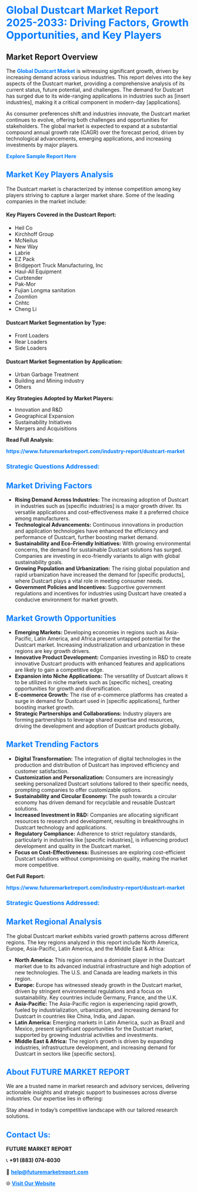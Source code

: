 <h1 style="color: #007BFF;">Global Dustcart Market Report 2025-2033: Driving Factors, Growth Opportunities, and Key Players</h1>

<section id="overview">
<h2>Market Report Overview</h2>
<p>The <a href="https://www.futuremarketreport.com/industry-report/dustcart-market" style="color: #007BFF; text-decoration: none;"><strong>Global Dustcart Market</strong></a> is witnessing significant growth, driven by increasing demand across various industries. This report delves into the key aspects of the Dustcart market, providing a comprehensive analysis of its current status, future potential, and challenges. The demand for Dustcart has surged due to its wide-ranging applications in industries such as [insert industries], making it a critical component in modern-day [applications].</p>
<p>As consumer preferences shift and industries innovate, the Dustcart market continues to evolve, offering both challenges and opportunities for stakeholders. The global market is expected to expand at a substantial compound annual growth rate (CAGR) over the forecast period, driven by technological advancements, emerging applications, and increasing investments by major players.</p>
</section>

<section id="overview">
<p><a href="https://www.futuremarketreport.com/request-sample/reportId=45618" style="color: #007BFF; text-decoration: none;"><strong>Explore Sample Report Here</strong></a></p>
</section>

<section id="key-players">
<h2 style="color: #007BFF;">Market Key Players Analysis</h2>
<p>The Dustcart market is characterized by intense competition among key players striving to capture a larger market share. Some of the leading companies in the market include:</p>
<h4>Key Players Covered in the Dustcart Report:</h4>
<ul><li>Heil Co</li><li>Kirchhoff Group</li><li>McNeilus</li><li>New Way</li><li>Labrie</li><li>EZ Pack</li><li>Bridgeport Truck Manufacturing, Inc</li><li>Haul-All Equipment</li><li>Curbtender</li><li>Pak-Mor</li><li>Fujian Longma sanitation</li><li>Zoomlion</li><li>Cnhtc</li><li>Cheng Li</li></ul>
<h4>Dustcart Market Segmentation by Type:</h4>
<ul><li>Front Loaders</li><li>Rear Loaders</li><li>Side Loaders</li></ul>

<h4>Dustcart Market Segmentation by Application:</h4>
<ul><li>Urban Garbage Treatment</li><li>Building and Mining industry</li><li>Others</li></ul>
<p><strong>Key Strategies Adopted by Market Players:</strong></p>
<ul>
<li>Innovation and R&D</li>
<li>Geographical Expansion</li>
<li>Sustainability Initiatives</li>
<li>Mergers and Acquisitions</li>
</ul>
</section>

<section>
<p><strong>Read Full Analysis: </strong></p><a href="https://www.futuremarketreport.com/industry-report/dustcart-market" style="color: #007BFF; text-decoration: none;"><strong>https://www.futuremarketreport.com/industry-report/dustcart-market</strong></a>
<h3 style="color: #007BFF;">Strategic Questions Addressed:</h3>
</section>

<section id="driving-factors">
<h2 style="color: #007BFF;">Market Driving Factors</h2>
<ul>
<li><strong>Rising Demand Across Industries:</strong> The increasing adoption of Dustcart in industries such as [specific industries] is a major growth driver. Its versatile applications and cost-effectiveness make it a preferred choice among manufacturers.</li>
<li><strong>Technological Advancements:</strong> Continuous innovations in production and application technologies have enhanced the efficiency and performance of Dustcart, further boosting market demand.</li>
<li><strong>Sustainability and Eco-Friendly Initiatives:</strong> With growing environmental concerns, the demand for sustainable Dustcart solutions has surged. Companies are investing in eco-friendly variants to align with global sustainability goals.</li>
<li><strong>Growing Population and Urbanization:</strong> The rising global population and rapid urbanization have increased the demand for [specific products], where Dustcart plays a vital role in meeting consumer needs.</li>
<li><strong>Government Policies and Incentives:</strong> Supportive government regulations and incentives for industries using Dustcart have created a conducive environment for market growth.</li>
</ul>
</section>

<section id="growth-opportunities">
<h2 style="color: #007BFF;">Market Growth Opportunities</h2>
<ul>
<li><strong>Emerging Markets:</strong> Developing economies in regions such as Asia-Pacific, Latin America, and Africa present untapped potential for the Dustcart market. Increasing industrialization and urbanization in these regions are key growth drivers.</li>
<li><strong>Innovative Product Development:</strong> Companies investing in R&D to create innovative Dustcart products with enhanced features and applications are likely to gain a competitive edge.</li>
<li><strong>Expansion into Niche Applications:</strong> The versatility of Dustcart allows it to be utilized in niche markets such as [specific niches], creating opportunities for growth and diversification.</li>
<li><strong>E-commerce Growth:</strong> The rise of e-commerce platforms has created a surge in demand for Dustcart used in [specific applications], further boosting market growth.</li>
<li><strong>Strategic Partnerships and Collaborations:</strong> Industry players are forming partnerships to leverage shared expertise and resources, driving the development and adoption of Dustcart products globally.</li>
</ul>
</section>

<section id="trending-factors">
<h2 style="color: #007BFF;">Market Trending Factors</h2>
<ul>
<li><strong>Digital Transformation:</strong> The integration of digital technologies in the production and distribution of Dustcart has improved efficiency and customer satisfaction.</li>
<li><strong>Customization and Personalization:</strong> Consumers are increasingly seeking personalized Dustcart solutions tailored to their specific needs, prompting companies to offer customizable options.</li>
<li><strong>Sustainability and Circular Economy:</strong> The push towards a circular economy has driven demand for recyclable and reusable Dustcart solutions.</li>
<li><strong>Increased Investment in R&D:</strong> Companies are allocating significant resources to research and development, resulting in breakthroughs in Dustcart technology and applications.</li>
<li><strong>Regulatory Compliance:</strong> Adherence to strict regulatory standards, particularly in industries like [specific industries], is influencing product development and quality in the Dustcart market.</li>
<li><strong>Focus on Cost-Effectiveness:</strong> Businesses are exploring cost-efficient Dustcart solutions without compromising on quality, making the market more competitive.</li>
</ul>
</section>

<section>
<p><strong>Get Full Report: </strong></p><a href="https://www.futuremarketreport.com/industry-report/dustcart-market" style="color: #007BFF; text-decoration: none;"><strong>https://www.futuremarketreport.com/industry-report/dustcart-market</strong></a>
<h3 style="color: #007BFF;">Strategic Questions Addressed:</h3>
</section>


<section id="regional-analysis">
<h2 style="color: #007BFF;">Market Regional Analysis</h2>
<p>The global Dustcart market exhibits varied growth patterns across different regions. The key regions analyzed in this report include North America, Europe, Asia-Pacific, Latin America, and the Middle East & Africa:</p>
<ul>
<li><strong>North America:</strong> This region remains a dominant player in the Dustcart market due to its advanced industrial infrastructure and high adoption of new technologies. The U.S. and Canada are leading markets in this region.</li>
<li><strong>Europe:</strong> Europe has witnessed steady growth in the Dustcart market, driven by stringent environmental regulations and a focus on sustainability. Key countries include Germany, France, and the U.K.</li>
<li><strong>Asia-Pacific:</strong> The Asia-Pacific region is experiencing rapid growth, fueled by industrialization, urbanization, and increasing demand for Dustcart in countries like China, India, and Japan.</li>
<li><strong>Latin America:</strong> Emerging markets in Latin America, such as Brazil and Mexico, present significant opportunities for the Dustcart market, supported by growing industrial activities and investments.</li>
<li><strong>Middle East & Africa:</strong> The region’s growth is driven by expanding industries, infrastructure development, and increasing demand for Dustcart in sectors like [specific sectors].</li>
</ul>
</section>

<footer>
<h2 style="color: #007BFF;">About FUTURE MARKET REPORT</h2>
<p>We are a trusted name in market research and advisory services, delivering actionable insights and strategic support to businesses across diverse industries. Our expertise lies in offering:</p>

<p>Stay ahead in today’s competitive landscape with our tailored research solutions.</p>

<h2 style="color: #007BFF;">Contact Us:</h2>
<p><strong>FUTURE MARKET REPORT</strong></p>
<p>📞 <strong>+91 (883) 074-8030</strong></p>
<p>📧 <strong><a href="mailto:help@futuremarketreport.com" style="color: #007BFF;">help@futuremarketreport.com</a></strong></p>
<p>🌐 <strong><a href="https://www.futuremarketreport.com/" style="color: #007BFF;">Visit Our Website</a></strong></p>
</footer>
